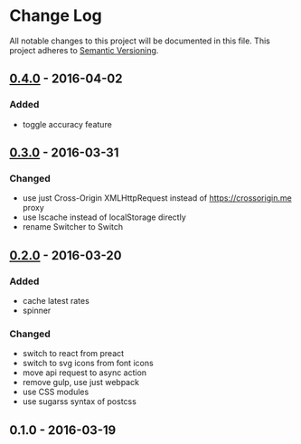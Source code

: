 # Change Log
All notable changes to this project will be documented in this file.
This project adheres to [Semantic Versioning](http://semver.org/).

## [0.4.0] - 2016-04-02
### Added
- toggle accuracy feature

## [0.3.0] - 2016-03-31
### Changed
 - use just Cross-Origin XMLHttpRequest instead of https://crossorigin.me proxy
 - use lscache instead of localStorage directly
 - rename Switcher to Switch

## [0.2.0] - 2016-03-20
### Added
- cache latest rates
- spinner

### Changed
- switch to react from preact
- switch to svg icons from font icons
- move api request to async action
- remove gulp, use just webpack
- use CSS modules
- use sugarss syntax of postcss

## 0.1.0 - 2016-03-19

[0.4.0]: https://github.com/sadorlovsky/currency-converter-chrome-extension/compare/v0.3.0...v0.4.0
[0.3.0]: https://github.com/sadorlovsky/currency-converter-chrome-extension/compare/v0.2.0...v0.3.0
[0.2.0]: https://github.com/sadorlovsky/currency-converter-chrome-extension/compare/v0.1.0...v0.2.0
